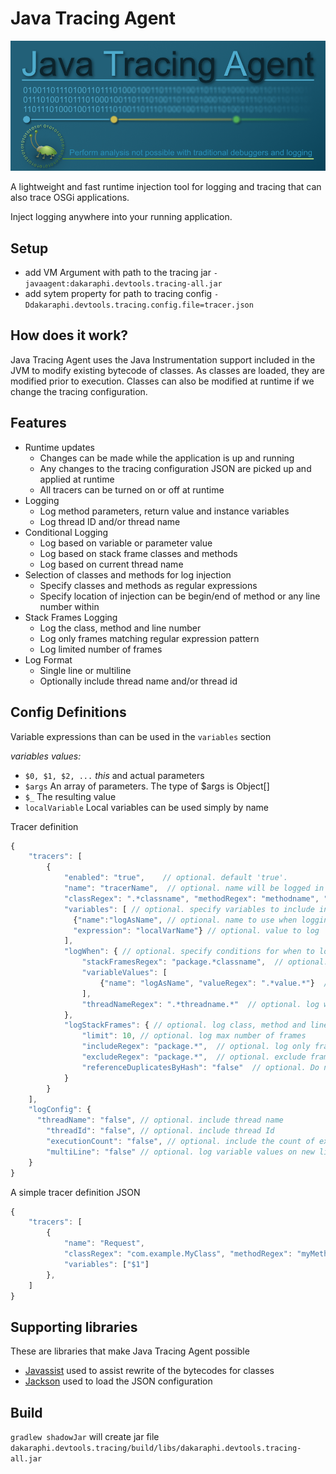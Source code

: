 # Java Tracing Agent

![ScreenShot](images/jta.banner.png)

A lightweight and fast runtime injection tool for logging and tracing that can also trace OSGi applications.

Inject logging anywhere into your running application.

## Setup
- add VM Argument with path to the tracing jar `-javaagent:dakaraphi.devtools.tracing-all.jar`
- add sytem property for path to tracing config `-Ddakaraphi.devtools.tracing.config.file=tracer.json`

## How does it work?
Java Tracing Agent uses the Java Instrumentation support included in the JVM to modify existing bytecode of classes.
As classes are loaded, they are modified prior to execution.
Classes can also be modified at runtime if we change the tracing configuration.

## Features
- Runtime updates
  - Changes can be made while the application is up and running
  - Any changes to the tracing configuration JSON are picked up and applied at runtime
  - All tracers can be turned on or off at runtime
- Logging
  - Log method parameters, return value and instance variables
  - Log thread ID and/or thread name
- Conditional Logging
  - Log based on variable or parameter value
  - Log based on stack frame classes and methods
  - Log based on current thread name
- Selection of classes and methods for log injection
  - Specify classes and methods as regular expressions
  - Specify location of injection can be begin/end of method or any line number within
- Stack Frames Logging
  - Log the class, method and line number
  - Log only frames matching regular expression pattern
  - Log limited number of frames
- Log Format
  - Single line or multiline
  - Optionally include thread name and/or thread id

## Config Definitions
Variable expressions than can be used in the `variables` section

*variables values:*
- `$0, $1, $2, ...` *this* and actual parameters
- `$args` An array of parameters. The type of $args is Object[]
- `$_` The resulting value
- `localVariable` Local variables can be used simply by name

Tracer definition
```javascript
{
    "tracers": [
        {
            "enabled": "true",    // optional. default 'true'. 
            "name": "tracerName",  // optional. name will be logged in output
            "classRegex": ".*classname", "methodRegex": "methodname", "line": "0",  // specify the location for the log injection
            "variables": [ // optional. specify variables to include in the output
              {"name":"logAsName", // optional. name to use when logging
              "expression": "localVarName"} // optional. value to log
            ],
            "logWhen": { // optional. specify conditions for when to log
                "stackFramesRegex": "package.*classname",  // optional. log when any stack frame class and method matches
                "variableValues": [
                    {"name": "logAsName", "valueRegex": ".*value.*"}  // optional. log when a logging variable matches this value
                ],                
                "threadNameRegex": ".*threadname.*"  // optional. log when thread name matches
            },
            "logStackFrames": { // optional. log class, method and line number from elements of the stack trace
                "limit": 10, // optional. log max number of frames
                "includeRegex": "package.*",  // optional. log only frames matching
                "excludeRegex": "package.*",  // optional. exclude frames from logging
                "referenceDuplicatesByHash": "false"  // optional. Do not log the same full stack frames if already logged.  Log the hash id of the original instead.
            }
        }
    ],
    "logConfig": {
      "threadName": "false", // optional. include thread name
	    "threadId": "false", // optional. include thread Id
	    "executionCount": "false", // optional. include the count of executions for each tracer
	    "multiLine": "false" // optional. log variable values on new lines
    }
}
 ```

A simple tracer definition JSON
```javascript
{
    "tracers": [   
        {
            "name": "Request",
            "classRegex": "com.example.MyClass", "methodRegex": "myMethod", "line": "0",
            "variables": ["$1"]
        },
    ]
}
```

## Supporting libraries
These are libraries that make Java Tracing Agent possible
- [Javassist](https://github.com/jboss-javassist/javassist) used to assist rewrite of the bytecodes for classes
- [Jackson](https://github.com/FasterXML/jackson) used to load the JSON configuration

## Build
`gradlew shadowJar` will create jar file `dakaraphi.devtools.tracing/build/libs/dakaraphi.devtools.tracing-all.jar`